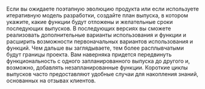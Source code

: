 Если вы ожидаете поэтапную эволюцию продукта или если используете итеративную модель разработки, создайте план выпуска, в котором укажите, какие функции будут отложены и желательные сроки последующих выпусков. В последующих версиях вы сможете реализовать дополнительные варианты использования и функции и расширить возможности первоначальных вариантов использования и функций. Чем дальше вы заглядываете, тем более расплывчатыми будут границы проекта. Вам наверняка придется передвинуть функциональность с одного запланированного выпуска до другого и, возможно, добавлять незапланированные функции. Короткие циклы выпусков часто предоставляют удобные случаи для накопления знаний, основанных на отзывах клиентов.